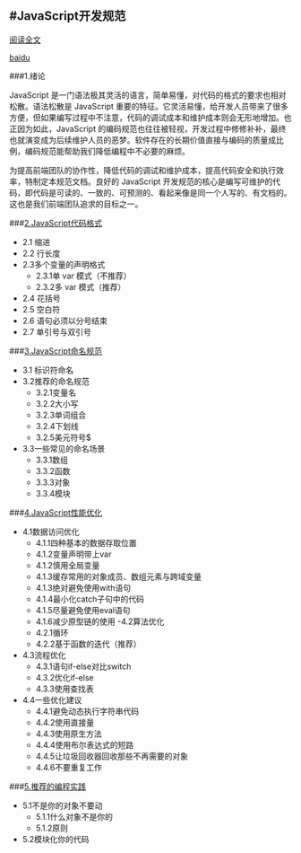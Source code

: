 ﻿
#JavaScript开发规范
---------------------------------------------------------------

[阅读全文](?dir=./chapters/&file=0,1,2,3,4,5)

[baidu](http://www.baidu.com/)

###1.绪论

JavaScript 是一门语法极其灵活的语言，简单易懂，对代码的格式的要求也相对松散。语法松散是 JavaScript 重要的特征。它灵活易懂，给开发人员带来了很多方便，但如果编写过程中不注意，代码的调试成本和维护成本则会无形地增加。也正因为如此，JavaScript  的编码规范也往往被轻视，开发过程中修修补补，最终也就演变成为后续维护人员的恶梦。软件存在的长期价值直接与编码的质量成比例，编码规范能帮助我们降低编程中不必要的麻烦。

为提高前端团队的协作性，降低代码的调试和维护成本，提高代码安全和执行效率，特制定本规范文档。良好的 JavaScript 开发规范的核心是编写可维护的代码，即代码是可读的、一致的、可预测的、看起来像是同一个人写的、有文档的。这也是我们前端团队追求的目标之一。




###[2.JavaScript代码格式](?file=./chapters/2.md)
- 2.1 缩进
- 2.2 行长度
- 2.3多个变量的声明格式
   - 2.3.1单 var 模式（不推荐）
   - 2.3.2多 var 模式（推荐）
- 2.4 花括号
- 2.5 空白符
- 2.6 语句必须以分号结束
- 2.7 单引号与双引号

###[3.JavaScript命名规范](?file=./chapters/3.md)
- 3.1 标识符命名
- 3.2推荐的命名规范
   - 3.2.1变量名
   - 3.2.2大小写
   - 3.2.3单词组合
   - 3.2.4下划线
   - 3.2.5美元符号$
- 3.3一些常见的命名场景
   - 3.3.1数组
   - 3.3.2函数
   - 3.3.3对象
   - 3.3.4模块

###[4.JavaScript性能优化](?file=./chapters/4.md)
- 4.1数据访问优化
   - 4.1.1四种基本的数据存取位置
   - 4.1.2变量声明带上var
   - 4.1.2慎用全局变量
   - 4.1.3缓存常用的对象成员、数组元素与跨域变量
   - 4.1.3绝对避免使用with语句
   - 4.1.4最小化catch子句中的代码
   - 4.1.5尽量避免使用eval语句
   - 4.1.6减少原型链的使用
-4.2算法优化
   - 4.2.1循环
   - 4.2.2基于函数的迭代（推荐）
- 4.3流程优化
   - 4.3.1语句if-else对比switch
   - 4.3.2优化if-else
   - 4.3.3使用查找表
- 4.4一些优化建议
   - 4.4.1避免动态执行字符串代码
   - 4.4.2使用直接量
   - 4.4.3使用原生方法
   - 4.4.4使用布尔表达式的短路
   - 4.4.5让垃圾回收器回收那些不再需要的对象
   - 4.4.6不要重复工作

###[5.推荐的编程实践](?file=./chapters/5.md)
- 5.1不是你的对象不要动
   - 5.1.1什么对象不是你的
   - 5.1.2原则
- 5.2模块化你的代码


